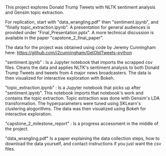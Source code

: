 This project explores Donald Trump Tweets with NLTK sentiment analysis and Gensim topic extraction. 

For replication, start with "data_wrangling.pdf" then "sentiment.ipynb", and "finally topic_extraction.ipynb". A presentation for general audiences is provided under "Final_Presentation.pptx". A more technical discussion is available in the paper "capstone_2_final_paper".  

The data for the project was obtained using code by Jeremy Cunningham here:
https://github.com/j2cunningham/GetOldTweets-python

"sentiment.ipynb" :  Is a Jupyter notebook that imports the scrapped csv files. Cleans the data and applies NLTK's sentiment      analysis to both Donald Trump Tweets and tweets from 4 major news broadcasters. The data is then visualized for interactive exploration with Bokeh. 

"topic_extraction.ipynb" : Is a Jupyter notebook that picks up after "sentiment.ipynb". This notebook imports that notebook's work and contains the topic extraction. Topic extraction was done with Gensim's LDA transformation. The hyperparameters were tuned using SKLearn's clustering alogorithms. The data was then visualized using Bokeh for interactive exploration. 

"capstone_2_milestone_report" : Is a progress accessment in the middle of the project.

"data_wrangling.pdf" Is a paper explaining the data collection steps, how to download the data yourself, and contact instructions if you just want the csv files. 
